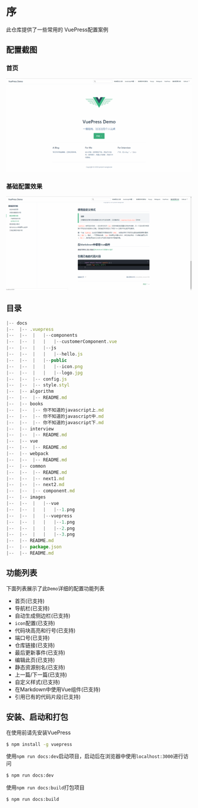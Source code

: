 # 序

此仓库提供了一些常用的 VuePress配置案例

## 配置截图

### 首页
![首页](docs/images/vuepress/2.png)
### 基础配置效果
![首页](docs/images/vuepress/3.png)
## 目录
```js
|-- docs
|--  |-- .vuepress
|--  |--  |   |--components
|--  |--  |   |   |--customerComponent.vue
|--  |--  |   |--js
|--  |--  |   |   |--hello.js
|--  |--  |   |--public
|--  |--  |   |   |--icon.png
|--  |--  |   |   |--logo.jpg
|--  |--  |-- config.js
|--  |--  |-- style.styl
|--  |-- algorithm
|--  |--  |-- README.md
|--  |-- books
|--  |--  |-- 你不知道的javascript上.md
|--  |--  |-- 你不知道的javascript中.md
|--  |--  |-- 你不知道的javascript下.md
|--  |-- interview
|--  |--  |-- README.md
|--  |-- vue
|--  |--  |-- README.md
|--  |-- webpack
|--  |--  |-- README.md
|--  |-- common
|--  |--  |-- README.md
|--  |--  |-- next1.md
|--  |--  |-- next2.md
|--  |--  |-- component.md
|--  |-- images
|--  |--  |   |--vue
|--  |--  |   |   |--1.png
|--  |--  |   |--vuepress
|--  |--  |   |   |--1.png
|--  |--  |   |   |--2.png
|--  |--  |   |   |--3.png
|--  |-- README.md
|--  |-- package.json
|--  |-- README.md
```

## 功能列表
下面列表展示了此`Demo`详细的配置功能列表
* 首页(已支持)
* 导航栏(已支持)
* 自动生成侧边栏(已支持)
* `icon`配置(已支持)
* 代码块高亮和行号(已支持)
* 端口号(已支持)
* 仓库链接(已支持)
* 最后更新事件(已支持)
* 编辑此页(已支持)
* 静态资源别名(已支持)
* 上一篇/下一篇(已支持)
* 自定义样式(已支持)
* 在Markdown中使用Vue组件(已支持)
* 引用已有的代码片段(已支持)

## 安装、启动和打包
在使用前请先安装VuePress
```sh
$ npm install -g vuepress
```

使用`npm run docs:dev`启动项目，启动后在浏览器中使用`localhost:3000`进行访问
```sh
$ npm run docs:dev
```

使用`npm run docs:build`打包项目
```sh
$ npm run docs:build
```